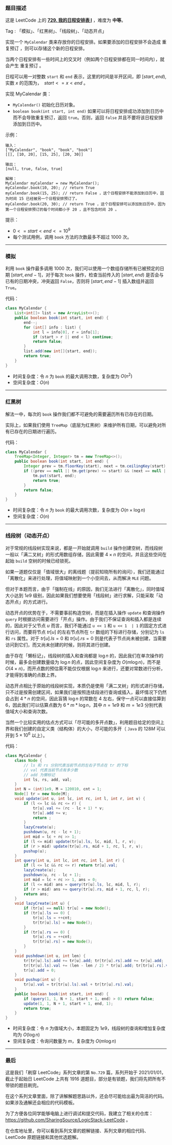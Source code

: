 ### 题目描述

这是 LeetCode 上的 **[729. 我的日程安排表 I](https://leetcode-cn.com/problems/my-calendar-i/solution/by-ac_oier-1znx/)** ，难度为 **中等**。

Tag : 「模拟」、「红黑树」、「线段树」、「动态开点」



实现一个 `MyCalendar` 类来存放你的日程安排。如果要添加的日程安排不会造成 重复预订 ，则可以存储这个新的日程安排。

当两个日程安排有一些时间上的交叉时（例如两个日程安排都在同一时间内），就会产生 重复预订 。

日程可以用一对整数 `start` 和 `end` 表示，这里的时间是半开区间，即 $[start, end)$, 实数 $x$ 的范围为，  $start <= x < end$ 。

实现 MyCalendar 类：

* `MyCalendar()` 初始化日历对象。
* `boolean book(int start, int end)` 如果可以将日程安排成功添加到日历中而不会导致重复预订，返回 `true`。否则，返回 `false` 并且不要将该日程安排添加到日历中。

示例：
```
输入：
["MyCalendar", "book", "book", "book"]
[[], [10, 20], [15, 25], [20, 30]]

输出：
[null, true, false, true]

解释：
MyCalendar myCalendar = new MyCalendar();
myCalendar.book(10, 20); // return True
myCalendar.book(15, 25); // return False ，这个日程安排不能添加到日历中，因为时间 15 已经被另一个日程安排预订了。
myCalendar.book(20, 30); // return True ，这个日程安排可以添加到日历中，因为第一个日程安排预订的每个时间都小于 20 ，且不包含时间 20 。
```

提示：
* $0 <= start < end <= 10^9$
* 每个测试用例，调用 `book` 方法的次数最多不超过 $1000$ 次。

---

### 模拟

利用 `book` 操作最多调用 $1000$ 次，我们可以使用一个数组存储所有已被预定的日期 $[start, end - 1]$，对于每次 `book` 操作，检查当前传入的 $[start, end)$ 是否会与已有的日期冲突，冲突返回 `False`，否则将 $[start, end- 1]$ 插入数组并返回 `True`。

代码：
```Java 
class MyCalendar {
    List<int[]> list = new ArrayList<>();
    public boolean book(int start, int end) {
        end--;
        for (int[] info : list) {
            int l = info[0], r = info[1];
            if (start > r || end < l) continue;
            return false;
        }
        list.add(new int[]{start, end});
        return true;
    }
}
```
* 时间复杂度：令 $n$ 为 `book` 的最大调用次数，复杂度为 $O(n^2)$
* 空间复杂度：$O(n)$

---

### 红黑树

解法一中，每次的 `book` 操作我们都不可避免的需要遍历所有已存在的日期。

实际上，如果我们使用 `TreeMap`（底层为红黑树）来维护所有日期，可以避免对所有已存在的日期进行遍历。


代码：
```Java
class MyCalendar {
    TreeMap<Integer, Integer> tm = new TreeMap<>();    
    public boolean book(int start, int end) {
        Integer prev = tm.floorKey(start), next = tm.ceilingKey(start);
        if ((prev == null || tm.get(prev) <= start) && (next == null || end <= next)) {
            tm.put(start, end);
            return true;
        }
        return false;
    }
}
```
* 时间复杂度：令 $n$ 为 `book` 的最大调用次数，复杂度为 $O(n \times \log{n})$
* 空间复杂度：$O(n)$

---

### 线段树（动态开点）

对于常规的线段树实现来说，都是一开始就调用 `build` 操作创建空树，而线段树一般以「满二叉树」的形式用数组存储，因此需要 $4 \times n$ 的空间，并且这些空间在起始 `build` 空树的时候已经锁死。

如果一道题仅仅是「值域很大」的离线题（提前知晓所有的询问），我们还能通过「离散化」来进行处理，将值域映射到一个小空间去，从而解决 `MLE`  问题。

但对于本题而言，由于「强制在线」的原因，我们无法进行「离散化」，同时值域大小达到 $1e9$ 级别，因此如果我们想要使用「线段树」进行求解，只能采取「动态开点」的方式进行。

动态开点的优势在于，不需要事前构造空树，而是在插入操作 `update` 和查询操作 `query` 时根据访问需要进行「开点」操作。由于我们不保证查询和插入都是连续的，因此对于父节点 $u$ 而言，我们不能通过 `u << 1` 和 `u << 1  | 1` 的固定方式进行访问，而要将节点 $tr[u]$ 的左右节点所在 `tr` 数组的下标进行存储，分别记为 `ls` 和 `rs` 属性。对于 $tr[u].ls = 0$ 和 $tr[u].rs = 0$ 则是代表子节点尚未被创建，当需要访问到它们，而又尚未创建的时候，则将其进行创建。

由于存在「懒标记」，线段树的插入和查询都是 $\log{n}$ 的，因此我们在单次操作的时候，最多会创建数量级为 $\log{n}$ 的点，因此空间复杂度为 $O(m\log{n})$，而不是 $O(4 \times n)$，而开点数的预估需不能仅仅根据 $\log{n}$ 来进行，还要对常数进行分析，才能得到准确的点数上界。

动态开点相比于原始的线段树实现，本质仍是使用「满二叉树」的形式进行存储，只不过是按需创建区间，如果我们是按照连续段进行查询或插入，最坏情况下仍然会占到 $4 * n$ 的空间，因此盲猜 $\log{n}$ 的常数在 $4$ 左右，保守一点可以直接估算到 $6$，因此我们可以估算点数为 $6 * m * \log{n}$，其中 $n = 1e9$ 和 $m = 1e3$ 分别代表值域大小和查询次数。

当然一个比较实用的估点方式可以「尽可能的多开点数」，利用题目给定的空间上界和我们创建的自定义类（结构体）的大小，尽可能的多开（ `Java` 的 $128M$ 可以开到 $5 \times 10^6$ 以上）。

代码：
```Java 
class MyCalendar {
    class Node {
        // ls 和 rs 分别代表当前节点的左右子节点在 tr 的下标
        // val 代表当前节点有多少数
        // add 为懒标记
        int ls, rs, add, val;
    }
    int N = (int)1e9, M = 120010, cnt = 1;
    Node[] tr = new Node[M];
    void update(int u, int lc, int rc, int l, int r, int v) {
        if (l <= lc && rc <= r) {
            tr[u].val += (rc - lc + 1) * v;
            tr[u].add += v;
            return ;
        }
        lazyCreate(u);
        pushdown(u, rc - lc + 1);
        int mid = lc + rc >> 1;
        if (l <= mid) update(tr[u].ls, lc, mid, l, r, v);
        if (r > mid) update(tr[u].rs, mid + 1, rc, l, r, v);
        pushup(u);
    }
    int query(int u, int lc, int rc, int l, int r) {
        if (l <= lc && rc <= r) return tr[u].val;
        lazyCreate(u);
        pushdown(u, rc - lc + 1);
        int mid = lc + rc >> 1, ans = 0;
        if (l <= mid) ans = query(tr[u].ls, lc, mid, l, r);
        if (r > mid) ans += query(tr[u].rs, mid + 1, rc, l, r);
        return ans;
    }
    void lazyCreate(int u) {
        if (tr[u] == null) tr[u] = new Node();
        if (tr[u].ls == 0) {
            tr[u].ls = ++cnt;
            tr[tr[u].ls] = new Node();
        }
        if (tr[u].rs == 0) {
            tr[u].rs = ++cnt;
            tr[tr[u].rs] = new Node();
        }
    }
    void pushdown(int u, int len) {
        tr[tr[u].ls].add += tr[u].add; tr[tr[u].rs].add += tr[u].add;
        tr[tr[u].ls].val += (len - len / 2) * tr[u].add; tr[tr[u].rs].val += len / 2 * tr[u].add;
        tr[u].add = 0;
    }
    void pushup(int u) {
        tr[u].val = tr[tr[u].ls].val + tr[tr[u].rs].val;
    }
    public boolean book(int start, int end) {
        if (query(1, 1, N + 1, start + 1, end) > 0) return false;
        update(1, 1, N + 1, start + 1, end, 1);
        return true;
    }
}
```
* 时间复杂度：令 $n$ 为值域大小，本题固定为 $1e9$，线段树的查询和增加复杂度均为 $O(\log{n})$
* 空间复杂度：令询问数量为 $m$，复杂度为 $O(m\log{n})$

---

### 最后

这是我们「刷穿 LeetCode」系列文章的第 `No.729` 篇，系列开始于 2021/01/01，截止于起始日 LeetCode 上共有 1916 道题目，部分是有锁题，我们将先把所有不带锁的题目刷完。

在这个系列文章里面，除了讲解解题思路以外，还会尽可能给出最为简洁的代码。如果涉及通解还会相应的代码模板。

为了方便各位同学能够电脑上进行调试和提交代码，我建立了相关的仓库：https://github.com/SharingSource/LogicStack-LeetCode 。

在仓库地址里，你可以看到系列文章的题解链接、系列文章的相应代码、LeetCode 原题链接和其他优选题解。

